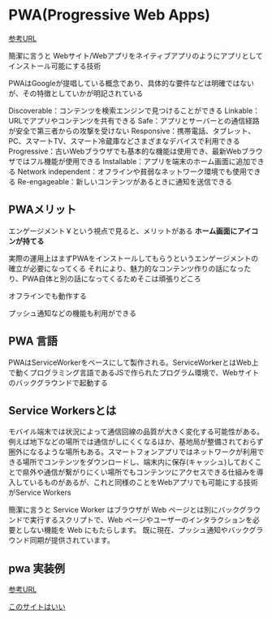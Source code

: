 # PWA(Progressive Web Apps)

[参考URL](https://knowledge.sakura.ad.jp/23201/)

簡潔に言うと
Webサイト/Webアプリをネイティブアプリのようにアプリとしてインストール可能にする技術

PWAはGoogleが提唱している概念であり、具体的な要件などは明確ではないが、その特徴としていかが明記されている

Discoverable：コンテンツを検索エンジンで見つけることができる
Linkable：URLでアプリやコンテンツを共有できる
Safe：アプリとサーバーとの通信経路が安全で第三者からの攻撃を受けない
Responsive：携帯電話、タブレット、PC、スマートTV、スマート冷蔵庫などさまざまなデバイスで利用できる
Progressive：古いWebブラウザでも基本的な機能は使用でき、最新Webブラウザではフル機能が使用できる
Installable：アプリを端末のホーム画面に追加できる
Network independent：オフラインや貧弱なネットワーク環境でも使用できる
Re-engageable：新しいコンテンツがあるときに通知を送信できる



## PWAメリット

エンゲージメント￥という視点で見ると、メリットがある
**ホーム画面にアイコンが持てる**

実際の運用上はまずPWAをインストールしてもらうというエンゲージメントの確立が必要になってくる
それにより、魅力的なコンテンツ作りの話になったり、PWA自体と別の話になってくるためそこは頑張りどころ

オフラインでも動作する

プッシュ通知などの機能も利用ができる

## PWA 言語

PWAはServiceWorkerをベースにして製作される。ServiceWorkerとはWeb上で動くプログラミング言語であるJSで作られたプログラム環境で、Webサイトのバックグラウンドで起動する

## Service Workersとは

モバイル端末では状況によって通信回線の品質が大きく変化する可能性がある。例えば地下などの場所では通信がしにくくなるほか、基地局が整備されておらず圏外になるような場所もある。スマートフォンアプリではネットワークが利用できる場所でコンテンツをダウンロードし、端末内に保存(キャッシュ)しておくことで県外や通信が繋がりにくい場所でもコンテンツにアクセスできる仕組みを導入しているものがあるが、これと同様のことをWebアプリでも可能にする技術がService Workers

簡潔に言うと
Service Worker はブラウザが Web ページとは別にバックグラウンドで実行するスクリプトで、Web ページやユーザーのインタラクションを必要としない機能を Web にもたらします。 既に現在、プッシュ通知やバックグラウンド同期が提供されています。 

## pwa 実装例

[参考URL](https://tech-blog.rakus.co.jp/entry/20210122/pwa)

[このサイトはいい](https://tech-blog.rakus.co.jp/entry/20190418/ci/node-js/)